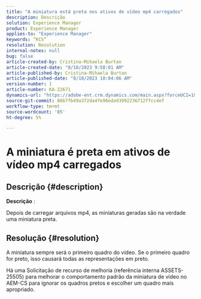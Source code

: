 ```yaml
---
title: "A miniatura está preta nos ativos de vídeo mp4 carregados"
description: Descrição
solution: Experience Manager
product: Experience Manager
applies-to: "Experience Manager"
keywords: “KCS”
resolution: Resolution
internal-notes: null
bug: false
article-created-by: Cristina-Mihaela Burtan
article-created-date: "8/18/2023 9:58:01 AM"
article-published-by: Cristina-Mihaela Burtan
article-published-date: "8/18/2023 10:04:06 AM"
version-number: 1
article-number: KA-22671
dynamics-url: "https://adobe-ent.crm.dynamics.com/main.aspx?forceUCI=1&pagetype=entityrecord&etn=knowledgearticle&id=f92fdab5-ad3d-ee11-bdf4-6045bd006d92"
source-git-commit: 86b7fb49a372da4fe96eda93992236712ffcc4ef
workflow-type: tm+mt
source-wordcount: '85'
ht-degree: 5%

---
```


# A miniatura é preta em ativos de vídeo mp4 carregados

## Descrição {#description}


<b>Descrição</b> :

Depois de carregar arquivos mp4, as miniaturas geradas são na verdade uma miniatura preta.


## Resolução {#resolution}




A miniatura sempre será o primeiro quadro do vídeo. Se o primeiro quadro for preto, isso causará todas as representações em preto.

Há uma Solicitação de recurso de melhoria (referência interna ASSETS-25505) para melhorar o comportamento padrão da miniatura de vídeo no AEM-CS para ignorar os quadros pretos e escolher um quadro mais apropriado.



